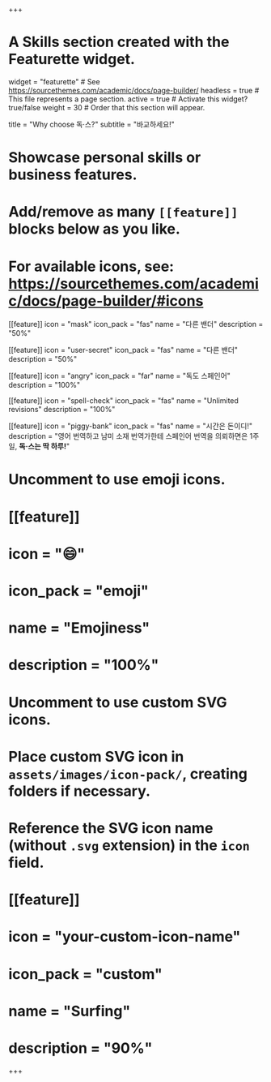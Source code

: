 +++
# A Skills section created with the Featurette widget.
widget = "featurette"  # See https://sourcethemes.com/academic/docs/page-builder/
headless = true  # This file represents a page section.
active = true  # Activate this widget? true/false
weight = 30  # Order that this section will appear.

title = "Why choose 독·스?"
subtitle = "바교하세요!"

# Showcase personal skills or business features.
# 
# Add/remove as many `[[feature]]` blocks below as you like.
# 
# For available icons, see: https://sourcethemes.com/academic/docs/page-builder/#icons

[[feature]]
  icon = "mask"
  icon_pack = "fas"
  name = "다른 밴더"
  description = "50%"
  
[[feature]]
  icon = "user-secret"
  icon_pack = "fas"
  name = "다른 밴더"
  description = "50%"
  
[[feature]]
  icon = "angry"
  icon_pack = "far"
  name = "독도 스페인어"
  description = "100%"  
  
[[feature]]
  icon = "spell-check"
  icon_pack = "fas"
  name = "Unlimited revisions"
  description = "100%"  
  
[[feature]]
  icon = "piggy-bank"
  icon_pack = "fas"
  name = "시간은 돈이디!"
  description = "영어 번역하고 남미 소재 번역가한테 스페인어 번역을 의뢰하면은 1주일, **독·스는 딱 하루!**" 

# Uncomment to use emoji icons.
# [[feature]]
#  icon = ":smile:"
#  icon_pack = "emoji"
#  name = "Emojiness"
#  description = "100%"  

# Uncomment to use custom SVG icons.
# Place custom SVG icon in `assets/images/icon-pack/`, creating folders if necessary.
# Reference the SVG icon name (without `.svg` extension) in the `icon` field.
# [[feature]]
#  icon = "your-custom-icon-name"
#  icon_pack = "custom"
#  name = "Surfing"
#  description = "90%"

+++
